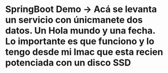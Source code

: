 # SpringBoot Demo -> Acá se levanta un servicio con únicmanete dos datos. Un Hola mundo y una fecha. Lo importante es que funciono y lo tengo desde mi Imac que esta recien potenciada con un disco SSD
